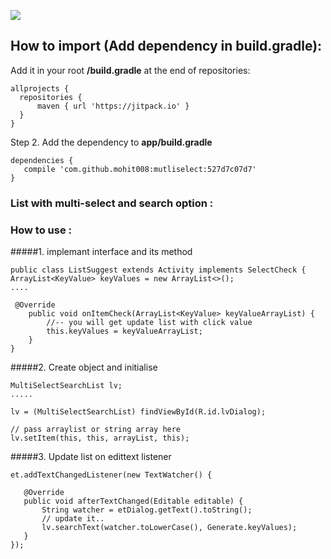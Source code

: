 [![](https://jitpack.io/v/mohit008/mutliselect.svg)](https://jitpack.io/#mohit008/mutliselect)

## How to import (Add dependency in build.gradle):


Add it in your root <b>/build.gradle</b> at the end of repositories:

    allprojects {
	  repositories {
	  	  maven { url 'https://jitpack.io' }
	  }
	}

Step 2. Add the dependency to <b>app/build.gradle</b>

	dependencies {
	   compile 'com.github.mohit008:mutliselect:527d7c07d7'
	}


### List with multi-select and search option :


### How to use :
#####1. implemant interface and its method

    public class ListSuggest extends Activity implements SelectCheck {
    ArrayList<KeyValue> keyValues = new ArrayList<>();
    ....
    
     @Override
        public void onItemCheck(ArrayList<KeyValue> keyValueArrayList) {
            //-- you will get update list with click value
            this.keyValues = keyValueArrayList; 
        }
    }
#####2. Create object and initialise

    MultiSelectSearchList lv;
    .....
    
    lv = (MultiSelectSearchList) findViewById(R.id.lvDialog);
    
    // pass arraylist or string array here
    lv.setItem(this, this, arrayList, this);
    
    
#####3. Update list on edittext listener    
        
    et.addTextChangedListener(new TextWatcher() {

       @Override
       public void afterTextChanged(Editable editable) {
           String watcher = etDialog.getText().toString();
           // update it..
           lv.searchText(watcher.toLowerCase(), Generate.keyValues);
       }
    });
